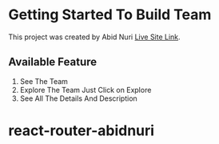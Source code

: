 # Getting Started To Build Team

This project was created by Abid Nuri [Live Site Link](https://github.com/facebook/create-react-app).

## Available Feature
1. See The Team
2. Explore The Team Just Click on Explore
3. See All The Details And Description
# react-router-abidnuri
